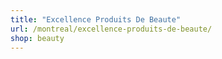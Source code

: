 ```yaml
---
title: "Excellence Produits De Beaute"
url: /montreal/excellence-produits-de-beaute/
shop: beauty
---
```

